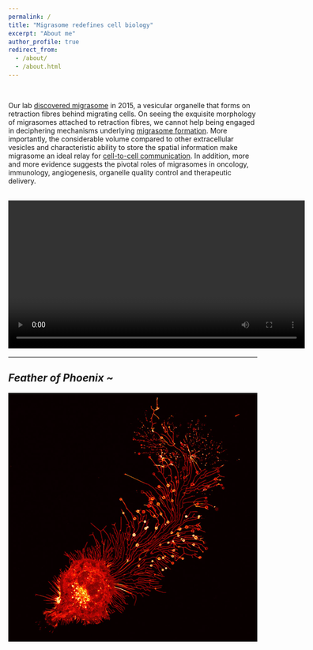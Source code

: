 ```yaml
---
permalink: /
title: "Migrasome redefines cell biology"
excerpt: "About me"
author_profile: true
redirect_from: 
  - /about/
  - /about.html
---
```


<br>

Our lab [discovered migrasome](https://www.nature.com/articles/cr2014135) in 2015, a vesicular organelle that forms on retraction fibres behind migrating cells. On seeing the exquisite morphology of migrasomes attached to retraction fibres, we cannot help being engaged in deciphering mechanisms underlying [migrasome formation](https://www.nature.com/articles/s41556-019-0367-5). More importantly, the considerable volume compared to other extracellular vesicles and characteristic ability to store the spatial information make migrasome an ideal relay for [cell-to-cell communication](https://www.nature.com/articles/s41556-019-0358-6). In addition, more and more evidence suggests the pivotal roles of migrasomes in oncology, immunology, angiogenesis, organelle quality control and therapeutic delivery.

<br>

<video width="600" controls>
  <source src="https://github.com/LiYuLab/figures-for-liyu-lab-page/raw/master/main/migrasome.mp4" type="video/mp4">
  <object data="https://github.com/LiYuLab/figures-for-liyu-lab-page/raw/master/main/migrasome.mp4" width="600">
  </object> 
</video>

---

## *Feather of Phoenix ~*

![](https://github.com/LiYuLab/figures-for-liyu-lab-page/raw/master/migrasome.jpg)